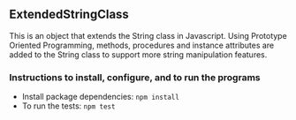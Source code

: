 ## ExtendedStringClass

This is an object that extends the String class in Javascript. Using Prototype Oriented Programming, methods, procedures and instance attributes are added to the String class to support more string manipulation features.

### Instructions to install, configure, and to run the programs
- Install package dependencies: `npm install`
- To run the tests: `npm test`
